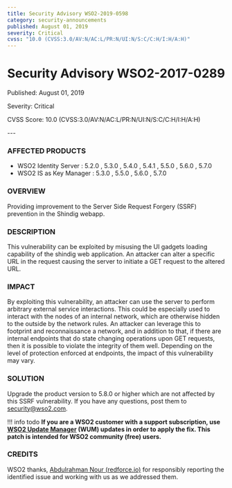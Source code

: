 ```yaml
---
title: Security Advisory WSO2-2019-0598
category: security-announcements
published: August 01, 2019
severity: Critical
cvss: "10.0 (CVSS:3.0/AV:N/AC:L/PR:N/UI:N/S:C/C:H/I:H/A:H)"
---
```


# Security Advisory WSO2-2017-0289

<p class="doc-info">Published: August 01, 2019</p>
<p class="doc-info">Severity: Critical</p>
<p class="doc-info">CVSS Score: 10.0 (CVSS:3.0/AV:N/AC:L/PR:N/UI:N/S:C/C:H/I:H/A:H)</p>
---

### AFFECTED PRODUCTS
* WSO2 Identity Server      : 5.2.0 , 5.3.0 , 5.4.0 , 5.4.1 , 5.5.0 , 5.6.0 , 5.7.0
* WSO2 IS as Key Manager    : 5.3.0 , 5.5.0 , 5.6.0 , 5.7.0


### OVERVIEW
Providing improvement to the Server Side Request Forgery (SSRF) prevention in the Shindig webapp.


### DESCRIPTION
This vulnerability can be exploited by misusing the UI gadgets loading capability of the shindig web application. An attacker can alter a specific URL in the request causing the server to initiate a GET request to the altered URL.


### IMPACT
By exploiting this vulnerability, an attacker can use the server to perform arbitrary external service interactions. This could be especially used to interact with the nodes of an internal network, which are otherwise hidden to the outside by the network rules. An attacker can leverage this to footprint and reconnaissance a network, and in addition to that, if there are internal endpoints that do state changing operations upon GET requests, then it is possible to violate the integrity of them well. Depending on the level of protection enforced at endpoints, the impact of this vulnerability may vary.


### SOLUTION
Upgrade the product version to 5.8.0 or higher which are not affected by this SSRF vulnerability. If you have any questions, post them to <security@wso2.com>.

!!! info todo
    **If you are a WSO2 customer with a support subscription, use [WSO2 Update Manager](https://wso2.com/updates/wum) (WUM) updates in order to apply the fix. This patch is intended for WSO2 community (free) users.**


### CREDITS
WSO2 thanks, [Abdulrahman Nour (redforce.io)](https://twitter.com/aboodnour) for responsibly reporting the identified issue and working with us as we addressed them.
